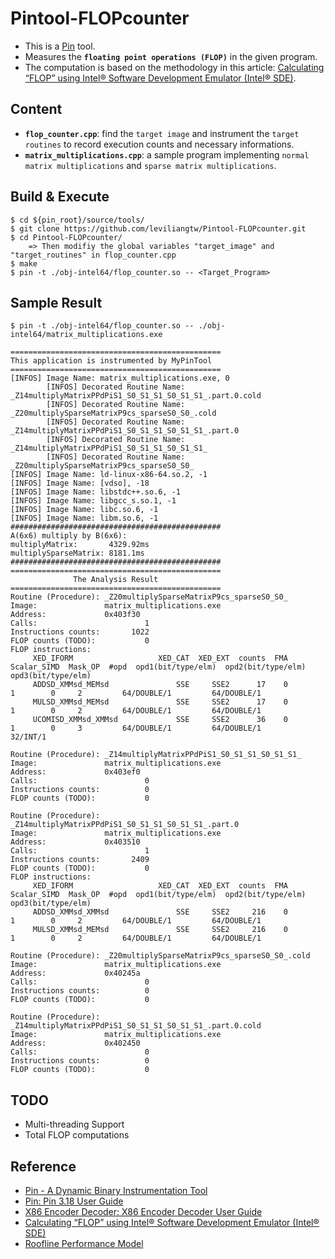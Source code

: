 # Pintool-FLOPcounter
* This is a [Pin](https://software.intel.com/content/www/us/en/develop/articles/pin-a-dynamic-binary-instrumentation-tool.html) tool. 
* Measures the **`floating point operations (FLOP)`** in the given program. 
* The computation is based on the methodology in this article: [Calculating “FLOP” using Intel® Software Development Emulator (Intel® SDE)](https://software.intel.com/content/www/us/en/develop/articles/calculating-flop-using-intel-software-development-emulator-intel-sde.html). 

## Content
* **`flop_counter.cpp`**: find the `target image` and instrument the `target routines` to record execution counts and necessary informations. 
* **`matrix_multiplications.cpp`**: a sample program implementing `normal matrix multiplications` and `sparse matrix multiplications`. 

## Build & Execute
```
$ cd ${pin_root}/source/tools/
$ git clone https://github.com/leviliangtw/Pintool-FLOPcounter.git
$ cd Pintool-FLOPcounter/
    => Then modifiy the global variables "target_image" and "target_routines" in flop_counter.cpp
$ make
$ pin -t ./obj-intel64/flop_counter.so -- <Target_Program>
```

## Sample Result
`$ pin -t ./obj-intel64/flop_counter.so -- ./obj-intel64/matrix_multiplications.exe`
```
===============================================
This application is instrumented by MyPinTool
===============================================
[INFOS] Image Name: matrix_multiplications.exe, 0
        [INFOS] Decorated Routine Name: _Z14multiplyMatrixPPdPiS1_S0_S1_S1_S0_S1_S1_.part.0.cold
        [INFOS] Decorated Routine Name: _Z20multiplySparseMatrixP9cs_sparseS0_S0_.cold
        [INFOS] Decorated Routine Name: _Z14multiplyMatrixPPdPiS1_S0_S1_S1_S0_S1_S1_.part.0
        [INFOS] Decorated Routine Name: _Z14multiplyMatrixPPdPiS1_S0_S1_S1_S0_S1_S1_
        [INFOS] Decorated Routine Name: _Z20multiplySparseMatrixP9cs_sparseS0_S0_
[INFOS] Image Name: ld-linux-x86-64.so.2, -1
[INFOS] Image Name: [vdso], -18
[INFOS] Image Name: libstdc++.so.6, -1
[INFOS] Image Name: libgcc_s.so.1, -1
[INFOS] Image Name: libc.so.6, -1
[INFOS] Image Name: libm.so.6, -1
###############################################
A(6x6) multiply by B(6x6): 
multiplyMatrix:       4329.92ms
multiplySparseMatrix: 8181.1ms
###############################################
===============================================
              The Analysis Result              
===============================================
Routine (Procedure): _Z20multiplySparseMatrixP9cs_sparseS0_S0_
Image:               matrix_multiplications.exe
Address:             0x403f30
Calls:                        1
Instructions counts:       1022
FLOP counts (TODO):           0
FLOP instructions: 
     XED_IFORM                   XED_CAT  XED_EXT  counts  FMA  Scalar_SIMD  Mask_OP  #opd  opd1(bit/type/elm)  opd2(bit/type/elm)  opd3(bit/type/elm)
     ADDSD_XMMsd_MEMsd               SSE     SSE2      17    0            1        0     2         64/DOUBLE/1         64/DOUBLE/1
     MULSD_XMMsd_MEMsd               SSE     SSE2      17    0            1        0     2         64/DOUBLE/1         64/DOUBLE/1
     UCOMISD_XMMsd_XMMsd             SSE     SSE2      36    0            1        0     3         64/DOUBLE/1         64/DOUBLE/1            32/INT/1

Routine (Procedure): _Z14multiplyMatrixPPdPiS1_S0_S1_S1_S0_S1_S1_
Image:               matrix_multiplications.exe
Address:             0x403ef0
Calls:                        0
Instructions counts:          0
FLOP counts (TODO):           0

Routine (Procedure): _Z14multiplyMatrixPPdPiS1_S0_S1_S1_S0_S1_S1_.part.0
Image:               matrix_multiplications.exe
Address:             0x403510
Calls:                        1
Instructions counts:       2409
FLOP counts (TODO):           0
FLOP instructions: 
     XED_IFORM                   XED_CAT  XED_EXT  counts  FMA  Scalar_SIMD  Mask_OP  #opd  opd1(bit/type/elm)  opd2(bit/type/elm)  opd3(bit/type/elm)
     ADDSD_XMMsd_XMMsd               SSE     SSE2     216    0            1        0     2         64/DOUBLE/1         64/DOUBLE/1
     MULSD_XMMsd_MEMsd               SSE     SSE2     216    0            1        0     2         64/DOUBLE/1         64/DOUBLE/1

Routine (Procedure): _Z20multiplySparseMatrixP9cs_sparseS0_S0_.cold
Image:               matrix_multiplications.exe
Address:             0x40245a
Calls:                        0
Instructions counts:          0
FLOP counts (TODO):           0

Routine (Procedure): _Z14multiplyMatrixPPdPiS1_S0_S1_S1_S0_S1_S1_.part.0.cold
Image:               matrix_multiplications.exe
Address:             0x402450
Calls:                        0
Instructions counts:          0
FLOP counts (TODO):           0
```

## TODO
* Multi-threading Support
* Total FLOP computations

## Reference
* [Pin - A Dynamic Binary Instrumentation Tool](https://software.intel.com/content/www/us/en/develop/articles/pin-a-dynamic-binary-instrumentation-tool.html)
* [Pin: Pin 3.18 User Guide](https://software.intel.com/sites/landingpage/pintool/docs/98332/Pin/html/index.html)
* [X86 Encoder Decoder: X86 Encoder Decoder User Guide](https://intelxed.github.io/ref-manual/index.html)
* [Calculating “FLOP” using Intel® Software Development Emulator (Intel® SDE)](https://software.intel.com/content/www/us/en/develop/articles/calculating-flop-using-intel-software-development-emulator-intel-sde.html)
* [Roofline Performance Model](https://crd.lbl.gov/departments/computer-science/PAR/research/roofline/)